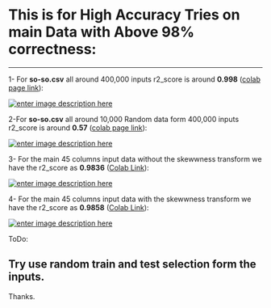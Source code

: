 
# This is for High Accuracy Tries on main Data with Above 98% correctness:

----------

1- For **so-so.csv** all around 400,000 inputs r2_score is around **0.998** ([colab page link](http://colab.research.google.com/github/So-AI-love/academic-courses-Pattern-Recognition/blob/main/Predictions/2/time_series_rnn_full_predict%20so-so-99.ipynb)):

[![enter image description here][1]][1]

2-For **so-so.csv** all around 10,000 Random data form 400,000 inputs r2_score is around **0.57** ([colab page link](http://colab.research.google.com/github/So-AI-love/academic-courses-Pattern-Recognition/blob/main/Predictions/2/time_series_rnn_full_predict%20so-so-57.ipynb)):

[![enter image description here][3]][3]

3- For the main 45 columns input data without the skewwness transform we have the r2_score as **0.9836** ([Colab Link](http://colab.research.google.com/github/So-AI-love/academic-courses-Pattern-Recognition/blob/main/Predictions/2/time_series_rnn_full_predict-o-local-main-skewness.ipynb)):

[![enter image description here][5]][5]

4- For the main 45 columns input data with the skewwness transform we have the r2_score as **0.9858** ([Colab Link](https://colab.research.google.com/github/So-AI-love/academic-courses-Pattern-Recognition/blob/main/Predictions/2/time_series_rnn_full_predict-no-local-main-no-skewness.ipynb)):

[![enter image description here][7]][7]

ToDo:

## Try use random train and test selection form the inputs.

Thanks.

  
  [1]: https://i.stack.imgur.com/BIfXx.png
  [2]: https://colab.research.google.com/github/So-AI-love/Test_NN/blob/main/Predictions/2/time_series_rnn_full_predict%20so-so-57.ipynb
  [3]: https://i.stack.imgur.com/y8pMI.png
  [4]: https://colab.research.google.com/github/So-AI-love/academic-courses-Pattern-Recognition/blob/main/Predictions/2/time_series_rnn_full_predict_99_Correct_main_data_local.ipynb#scrollTo=YvOC96GtJCww
  [5]: https://i.stack.imgur.com/XgGPS.png
  [6]: https://colab.research.google.com/github/So-AI-love/academic-courses-Pattern-Recognition/blob/main/Predictions/1/time_series_rnn_full_predict_97_Correct_main_data_local_skewness.ipynb#scrollTo=DXOSgrgtJF6V
  [7]: https://i.stack.imgur.com/00az1.png
